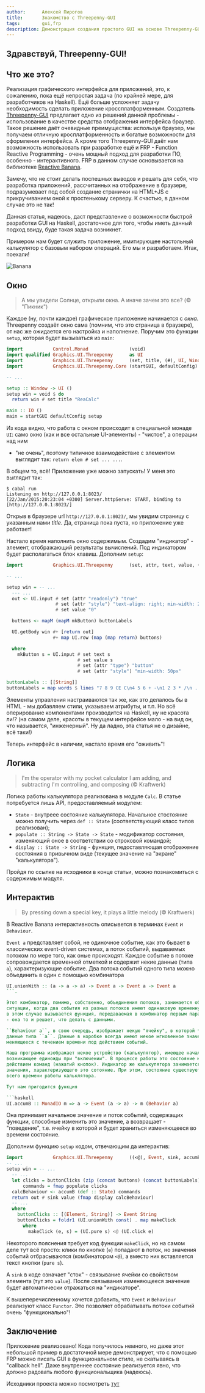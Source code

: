 ```yaml
---
author:      Алексей Пирогов
title:       Знакомство с Threepenny-GUI
tags:        gui,frp
description: Демонстрация создания простого GUI на основе Threepenny-GUI и Reactive Banana
---
```


## Здравствуй, Threepenny-GUI!

## Что же это?

Реализация графического интерфейса для приложений, это, к сожалению, пока ещё
непростая задача (по крайней мере, для разработчиков на Haskell). Ещё больше
усложняет задачу необходимость сделать приложение кроссплатформенным. Создатель
[Threepenny-GUI](https://www.haskell.org/haskellwiki/Threepenny-gui) предлагает
одно из решений данной проблемы - использование в качестве средства отображения
интерфейса браузер. Такое решение даёт очевидные преимущества: используя браузер,
мы получаем отличную кросплатформенность и богатые возможности для оформления
интерфейса. А кроме того Threepenny-GUI даёт нам возможность использовать при
разработке ещё и FRP - Function Reactive Programming - очень мощный подход для
разработки ПО, особенно - интерактивного. FRP в данном случае основывается на
библиотеке [Reactive Banana](https://www.haskell.org/haskellwiki/Reactive-banana).

Замечу, что не стоит делать поспешных выводов и решать для себя, что разработка
приложений, рассчитанных на отображение в браузере, подразумевает под собой
создание странички на HTML+JS с прикручиванием оной к простенькому серверу.
К счастью, в данном случае это не так!

Данная статья, надеюсь, даст представление о возможности быстрой разработки
GUI на Haskell, достаточное для того, чтобы иметь данный подход ввиду,
буде такая задача возникнет.

Примером нам будет служить приложение, имитирующее настольный калькулятор
с базовым набором операций. Его мы и разработаем. Итак, поехали!

![Banana](https://www.haskell.org/wikiupload/7/7c/Reactive-Banana-banana.png)

## Окно

> А мы увидели Солнце, открыли окна.
> А иначе зачем это все? (© "Пикник")

Каждое (ну, почти каждое) графическое приложение начинается с *окна*. Threepenny
создаёт окно сама (помним, что это страница в браузере), от нас же ожидается
его настройка и наполнение. Поручим это функции ``setup``, которая будет
вызываться из ``main``:

```haskell
import           Control.Monad               (void)
import qualified Graphics.UI.Threepenny      as UI
import           Graphics.UI.Threepenny      (set, title, (#), UI, Window)
import           Graphics.UI.Threepenny.Core (startGUI, defaultConfig)

-- ...

setup :: Window -> UI ()
setup win = void $ do
  return win # set title "ReaCalc"

main :: IO ()
main = startGUI defaultConfig setup
```

Из кода видно, что работа с окном происходит в специальной монаде ``UI``:
cамо окно (как и все остальные UI-элементы) - "чистое", а операции над ним
 - "не очень", поэтому типичное взаимодействие с элементом выглядит так:
 ``return elem # set ... ...``.

В общем то, всё! Приложение уже можно запускать! У меня это выглядит так:

```shell
$ cabal run
Listening on http://127.0.0.1:8023/
[22/Jan/2015:20:23:04 +0300] Server.httpServe: START, binding to [http://127.0.0.1:8023/]
```

Открыв в браузере url ``http://127.0.0.1:8023/``, мы увидим страницу с
указанным нами _title_. Да, страница пока пуста, но приложение уже работает!

Настало время наполнить окно содержимым. Создадим "индикатор" - элемент,
отображающий результаты вычислений. Под индикатором будет располагаться блок клавиш.
Дополним ``setup``:

```haskell
import           Graphics.UI.Threepenny      (set, attr, text, value, (#+))

-- ...

setup win = -- ...
  --- ...
  out <- UI.input # set (attr "readonly") "true"
                  # set (attr "style") "text-align: right; min-width: 240px"
                  # set value "0"

  buttons <- mapM (mapM mkButton) buttonLabels

  UI.getBody win #+ [return out]
                 #+ map UI.row (map (map return) buttons)

  where
    mkButton s = UI.input # set text s
                          # set value s
                          # set (attr "type") "button"
                          # set (attr "style") "min-width: 50px"

buttonLabels :: [[String]]
buttonLabels = map words $ lines "7 8 9 CE C\n4 5 6 + -\n1 2 3 * /\n . 0 ="
```

Элементы управления настраиваются так же, как это делалось бы в HTML - мы
добавляем стили, указываем атрибуты, и т.п. Но всё оперирование компонентами
производится на Haskell, ну не красота ли!? (на самом деле, красоты в текущем
интерфейсе мало - на вид он, что называется, "инженерный". Ну да ладно,
эта статья не о дизайне, всё таки!)

Теперь интерфейс в наличии, настало время его "оживить"!

## Логика

> I'm the operator with my pocket calculator
> I am adding, and subtracting
> I'm controlling, and composing (© Kraftwerk)

Логика работы калькулятора реализована в модуле ``Calc``. В статье потребуется
лишь API, предоставляемый модулем:

- ``State`` - внутреее состояние калькулятора. Начальное стостояние можно получить
через ``def :: State`` (соответствующий класс типов реализован);
- ``populate :: String -> State -> State`` - модификатор состояния,
изменяющий оное в соответствии со строковой командой;
- ``display :: State -> String`` - функция, педоставляющая отображение состояния
в привычном виде (текущее значение на "экране" "калькулятора").

Пройдя по ссылке на исходники в конце статьи, можно познакомиться с содержимым модуля.

## Интерактив

> By pressing down a special key,
> it plays a little melody (© Kraftwerk)

В Reactive Banana интерактивность описывется в терминах ``Event`` и ``Behaviour``.

``Event a`` представляет собой, не одиночное событие, как это бывает в классических
event-driven системах, а поток событий, выдаваемых потоком по мере того, как оные
происходят. Каждое событие в потоке сопровождается временной отметкой и содержит
некие данные (типа ``a``), характеризующие событие. Два потока событий одного типа
можно объединить в один с помощью комбинатора

```haskell
UI.unionWith :: (a -> a -> a) -> Event a -> Event a -> Event a
```.

Этот комбинатор, помимо, собственно, объединения потоков, занимается обработкой
ситуации, когда два события из разных потоков имеют одинаковую временную отметку:
в этом случае вызывается функция, передаваемая в комбинатор первым параметром
- она то и решает, что делать с данными.

``Behaviour a``, в свою очередь, изображает некую "ячейку", в которой *содержатся*
данные типа ``a``. Данные в коробке всегда имеют некое мгновенное значение,
меняющееся с течением времени под действием событий.

Наша программа изображает некое устройство (калькулятор), имеющее начальное состояние,
возникающее единожды при "включении". В процессе работы это состояние меняется под
действием команд (нажатий кнопок). Индикатор же калькулятора занимается отображением
значения, характеризующего это сотояние. При этом, состояние существует в течении
всего времени работы кальклятора.

Тут нам пригодится функция

```haskell
UI.accumB :: MonadIO m => a -> Event (a -> a) -> m (Behavior a)
```

Она принимает начальное значение и поток событий, содержащих функции, способные
изменить это значение, а возвращает - "поведение", т.е. ячейку в которой и будет
храниться изменяющееся во времени состояние.

Дополним функцию ``setup`` кодом, отвечающим да интерактив:

```haskell
import           Graphics.UI.Threepenny      ((<@), Event, sink, accumB)
-- ...
setup win = -- ...
  -- ...
  let clicks = buttonClicks (zip (concat buttons) (concat buttonLabels))
      commands = fmap populate clicks
  calcBehaviour <- accumB (def :: State) commands
  return out # sink value (fmap display calcBehaviour)
  -- ...
  where
    buttonClicks :: [(Element, String)] -> Event String
    buttonClicks = foldr1 (UI.unionWith const) . map makeClick
      where
        makeClick (e, s) = (UI.pure s) <@ (UI.click e)
```

Некоторого пояснения требует код функции ``makeClick``, но на самом деле тут
всё просто: клики по кнопке (``e``) попадают в поток, но значения событий
отбрасываются (комбинатором ``<@``), а вместо них вставляется текст кнопки
(``pure s``).

А ``sink`` в коде означает "сток" - связывание ячейки со свойством элемента
(тут это ``value``). После связывания изменяющееся значение будет автоматически
отражаться на "индикаторе".

К вышеперечисленному хочется добавить, что ``Event`` и ``Behaviour`` реализуют
класс ``Functor``. Это позволяет обрабатывать потоки событий очень "функционально"!

## Заключение

Приложение реализовано! Кода получилось немного, но даже этот небольшой пример
в достаточной мере демонстрирует, что с помощью FRP можно писать GUI в
функциональном стиле, не скатываясь в "callback hell". Даже внутреннее состояние
реализуется явно, что должно радовать любого функциональщика (надеюсь).

Исходники проекта можно посмотреть [тут](https://bitbucket.org/astynax/threep)

